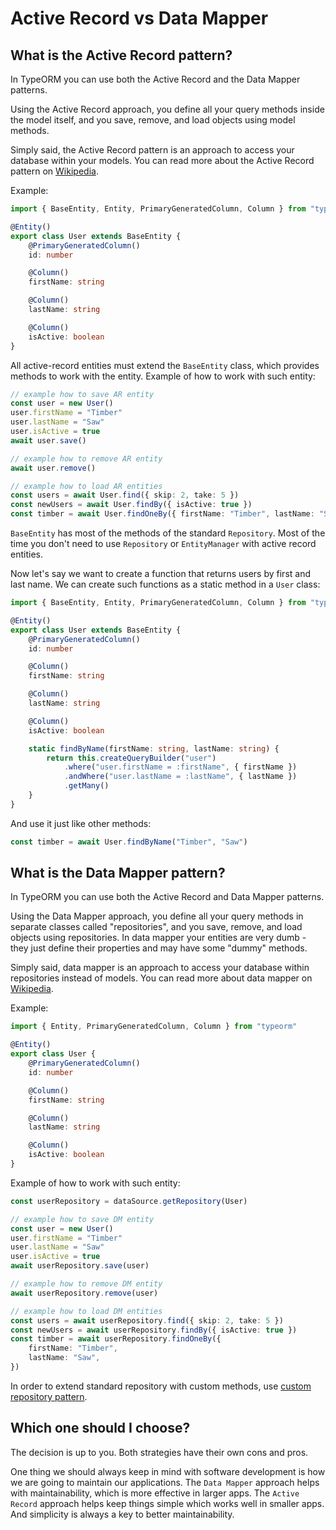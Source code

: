 # Active Record vs Data Mapper

## What is the Active Record pattern?

In TypeORM you can use both the Active Record and the Data Mapper patterns.

Using the Active Record approach, you define all your query methods inside the model itself, and you save, remove, and load objects using model methods.

Simply said, the Active Record pattern is an approach to access your database within your models.
You can read more about the Active Record pattern on [Wikipedia](https://en.wikipedia.org/wiki/Active_record_pattern).

Example:

```typescript
import { BaseEntity, Entity, PrimaryGeneratedColumn, Column } from "typeorm"

@Entity()
export class User extends BaseEntity {
    @PrimaryGeneratedColumn()
    id: number

    @Column()
    firstName: string

    @Column()
    lastName: string

    @Column()
    isActive: boolean
}
```

All active-record entities must extend the `BaseEntity` class, which provides methods to work with the entity.
Example of how to work with such entity:

```typescript
// example how to save AR entity
const user = new User()
user.firstName = "Timber"
user.lastName = "Saw"
user.isActive = true
await user.save()

// example how to remove AR entity
await user.remove()

// example how to load AR entities
const users = await User.find({ skip: 2, take: 5 })
const newUsers = await User.findBy({ isActive: true })
const timber = await User.findOneBy({ firstName: "Timber", lastName: "Saw" })
```

`BaseEntity` has most of the methods of the standard `Repository`.
Most of the time you don't need to use `Repository` or `EntityManager` with active record entities.

Now let's say we want to create a function that returns users by first and last name.
We can create such functions as a static method in a `User` class:

```typescript
import { BaseEntity, Entity, PrimaryGeneratedColumn, Column } from "typeorm"

@Entity()
export class User extends BaseEntity {
    @PrimaryGeneratedColumn()
    id: number

    @Column()
    firstName: string

    @Column()
    lastName: string

    @Column()
    isActive: boolean

    static findByName(firstName: string, lastName: string) {
        return this.createQueryBuilder("user")
            .where("user.firstName = :firstName", { firstName })
            .andWhere("user.lastName = :lastName", { lastName })
            .getMany()
    }
}
```

And use it just like other methods:

```typescript
const timber = await User.findByName("Timber", "Saw")
```

## What is the Data Mapper pattern?

In TypeORM you can use both the Active Record and Data Mapper patterns.

Using the Data Mapper approach, you define all your query methods in separate classes called "repositories",
and you save, remove, and load objects using repositories.
In data mapper your entities are very dumb - they just define their properties and may have some "dummy" methods.

Simply said, data mapper is an approach to access your database within repositories instead of models.
You can read more about data mapper on [Wikipedia](https://en.wikipedia.org/wiki/Data_mapper_pattern).

Example:

```typescript
import { Entity, PrimaryGeneratedColumn, Column } from "typeorm"

@Entity()
export class User {
    @PrimaryGeneratedColumn()
    id: number

    @Column()
    firstName: string

    @Column()
    lastName: string

    @Column()
    isActive: boolean
}
```

Example of how to work with such entity:

```typescript
const userRepository = dataSource.getRepository(User)

// example how to save DM entity
const user = new User()
user.firstName = "Timber"
user.lastName = "Saw"
user.isActive = true
await userRepository.save(user)

// example how to remove DM entity
await userRepository.remove(user)

// example how to load DM entities
const users = await userRepository.find({ skip: 2, take: 5 })
const newUsers = await userRepository.findBy({ isActive: true })
const timber = await userRepository.findOneBy({
    firstName: "Timber",
    lastName: "Saw",
})
```

In order to extend standard repository with custom methods, use [custom repository pattern](../Working%20with%20Entity%20Manager/4-custom-repository.md).

## Which one should I choose?

The decision is up to you.
Both strategies have their own cons and pros.

One thing we should always keep in mind with software development is how we are going to maintain our applications.
The `Data Mapper` approach helps with maintainability, which is more effective in larger apps.
The `Active Record` approach helps keep things simple which works well in smaller apps.
And simplicity is always a key to better maintainability.
